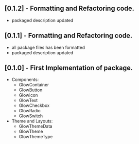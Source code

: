 ## [0.1.2] - Formatting and Refactoring code.

* packaged description updated

## [0.1.1] - Formatting and Refactoring code.

* all package files has been formatted
* packaged description updated

## [0.1.0] - First Implementation of package.

* Components:
	* GlowContainer
	* GlowButton
	* GlowIcon
	* GlowText
	* GlowCheckbox
	* GlowRadio
	* GlowSwitch
* Theme and Layouts:
	* GlowThemeData
	* GlowTheme
	* GlowThemeType
